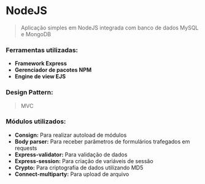 # NodeJS

> Aplicação simples em NodeJS integrada com banco de dados MySQL e MongoDB

### Ferramentas utilizadas:

- **Framework Express**
- **Gerenciador de pacotes NPM**
- **Engine de view EJS**

### **Design Pattern:**

> MVC

### Módulos utilizados:

- **Consign:** Para realizar autoload de módulos
- **Body parser:** Para receber parâmetros de formulários trafegados em requests
- **Express-validator:** Para validação de dados
- **Express-session:** Para criação de variáveis de sessão
- **Crypto:** Para criptografia de dados utilizando MD5
- **Connect-multiparty:** Para upload de arquivo
